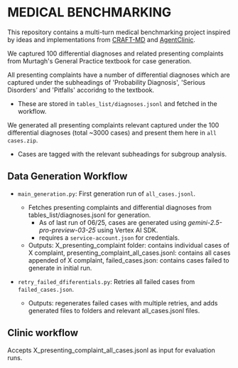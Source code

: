 # MEDICAL BENCHMARKING

This repository contains a multi-turn medical benchmarking project inspired by ideas and implementations from [CRAFT-MD](https://doi.org/10.1038/s41591-024-03328-5) and [AgentClinic](https://doi.org/10.48550/arXiv.2405.07960).

We captured 100 differential diagnoses and related presenting complaints from Murtagh's General Practice textbook for case generation.

All presenting complaints have a number of differential diagnoses which are captured under the subheadings of 'Probability Diagnosis', 'Serious Disorders' and 'Pitfalls' accoridng to the textbook.
- These are stored in `tables_list/diagnoses.jsonl` and fetched in the workflow.

We generated all presenting complaints relevant captured under the 100 differential diagnoses (total ~3000 cases) and present them here in `all cases.zip`.
- Cases are tagged with the relevant subheadings for subgroup analysis.

## Data Generation Workflow
- `main_generation.py`: First generation run of `all_cases.jsonl`.
  - Fetches presenting complaints and differential diagnoses from tables_list/diagnoses.jsonl for generation.
    - As of last run of 06/25, cases are generated using *gemini-2.5-pro-preview-03-25* using Vertex AI SDK.
    - requires a `service-account.json` for credentials.
  - Outputs: X_presenting_complaint folder: contains individual cases of X complaint, presenting_complaint_all_cases.jsonl: contains all cases appended of X complaint, failed_cases.json: contains cases failed to generate in initial run.

- `retry_failed_dfiferentials.py`: Retries all failed cases from `failed_cases.json`.
  - Outputs: regenerates failed cases with multiple retries, and adds generated files to folders and relevant all_cases.jsonl files.
 

## Clinic workflow
Accepts X_presenting_complaint_all_cases.jsonl as input for evaluation runs.
